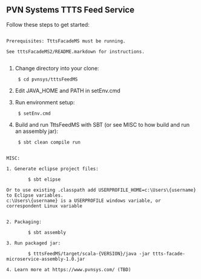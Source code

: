 ## PVN Systems TTTS Feed Service

Follow these steps to get started:

~~~~~~~~~~~~~~~~~~~~~~~~~~~~~~~~~~~~~~~~~~~~~~~~~~~~~~~~~~~~~~~

Prerequisites: TttsFacadeMS must be running.

See tttsFacadeMS2/README.markdown for instructions.


~~~~~~~~~~~~~~~~~~~~~~~~~~~~~~~~~~~~~~~~~~~~~~~~~~~~~~~~~~~~~~~

1. Change directory into your clone:

        $ cd pvnsys/tttsFeedMS

2. Edit JAVA_HOME and PATH in setEnv.cmd

3. Run environment setup: 

		$ setEnv.cmd

4. Build and run TttsFeedMS with SBT (or see MISC to how build and run an assembly jar):

		$ sbt clean compile run


~~~~~~~~~~~~~~~~~~~~~~~~~~~~~~~~~~~~~~~~~~~~~~~~~~~~~~~~~~~~~~~

MISC:
        
1. Generate eclipse project files: 

		$ sbt elipse    
		
Or to use existing .classpath add USERPROFILE_HOME=c:\Users\{username} to Eclipse variables. 
c:\Users\{username} is a USERPROFILE windows variable, or correspondent Linux variable
		

2. Packaging: 

		$ sbt assembly

3. Run packaged jar: 

		$ tttsFeedMS/target/scala-{VERSION}/java -jar ttts-facade-microservice-assembly-1.0.jar        
    
4. Learn more at https://www.pvnsys.com/ (TBD)

